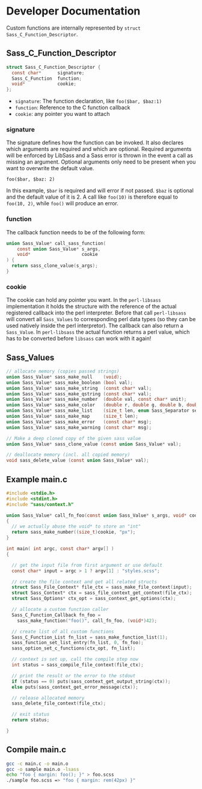 # Developer Documentation

Custom functions are internally represented by `struct Sass_C_Function_Descriptor`.

## Sass_C_Function_Descriptor

```C
struct Sass_C_Function_Descriptor {
  const char*      signature;
  Sass_C_Function  function;
  void*            cookie;
};
```

- `signature`: The function declaration, like `foo($bar, $baz:1)`
- `function`:  Reference to the C function callback
- `cookie`:    any pointer you want to attach

### signature

The signature defines how the function can be invoked. It also declares which arguments are required and which are optional.  Required arguments will be enforced by LibSass and a Sass error is thrown in the event a call as missing an argument. Optional arguments only need to be present when you want to overwrite the default value.

    foo($bar, $baz: 2)

In this example, `$bar` is required and will error if not passed. `$baz` is optional and the default value of it is 2. A call like `foo(10)` is therefore equal to `foo(10, 2)`, while `foo()` will produce an error.

### function

The callback function needs to be of the following form:

```C
union Sass_Value* call_sass_function(
    const union Sass_Value* s_args,
    void*                   cookie
) {
  return sass_clone_value(s_args);
}
```

### cookie

The cookie can hold any pointer you want. In the `perl-libsass` implementation it holds the structure with the reference of the actual registered callback into the perl interpreter. Before that call `perl-libsass` will convert all `Sass_Values` to corresponding perl data types (so they can be used natively inside the perl interpretor). The callback can also return a `Sass_Value`. In `perl-libsass` the actual function returns a perl value, which has to be converted before `libsass` can work with it again!

## Sass_Values

```C
// allocate memory (copies passed strings)
union Sass_Value* sass_make_null    (void);
union Sass_Value* sass_make_boolean (bool val);
union Sass_Value* sass_make_string  (const char* val);
union Sass_Value* sass_make_qstring (const char* val);
union Sass_Value* sass_make_number  (double val, const char* unit);
union Sass_Value* sass_make_color   (double r, double g, double b, double a);
union Sass_Value* sass_make_list    (size_t len, enum Sass_Separator sep, bool is_bracketed);
union Sass_Value* sass_make_map     (size_t len);
union Sass_Value* sass_make_error   (const char* msg);
union Sass_Value* sass_make_warning (const char* msg);

// Make a deep cloned copy of the given sass value
union Sass_Value* sass_clone_value (const union Sass_Value* val);

// deallocate memory (incl. all copied memory)
void sass_delete_value (const union Sass_Value* val);
```

## Example main.c

```C
#include <stdio.h>
#include <stdint.h>
#include "sass/context.h"

union Sass_Value* call_fn_foo(const union Sass_Value* s_args, void* cookie)
{
  // we actually abuse the void* to store an "int"
  return sass_make_number((size_t)cookie, "px");
}

int main( int argc, const char* argv[] )
{

  // get the input file from first argument or use default
  const char* input = argc > 1 ? argv[1] : "styles.scss";

  // create the file context and get all related structs
  struct Sass_File_Context* file_ctx = sass_make_file_context(input);
  struct Sass_Context* ctx = sass_file_context_get_context(file_ctx);
  struct Sass_Options* ctx_opt = sass_context_get_options(ctx);

  // allocate a custom function caller
  Sass_C_Function_Callback fn_foo =
    sass_make_function("foo()", call_fn_foo, (void*)42);

  // create list of all custom functions
  Sass_C_Function_List fn_list = sass_make_function_list(1);
  sass_function_set_list_entry(fn_list, 0, fn_foo);
  sass_option_set_c_functions(ctx_opt, fn_list);

  // context is set up, call the compile step now
  int status = sass_compile_file_context(file_ctx);

  // print the result or the error to the stdout
  if (status == 0) puts(sass_context_get_output_string(ctx));
  else puts(sass_context_get_error_message(ctx));

  // release allocated memory
  sass_delete_file_context(file_ctx);

  // exit status
  return status;

}
```

## Compile main.c

```bash
gcc -c main.c -o main.o
gcc -o sample main.o -lsass
echo "foo { margin: foo(); }" > foo.scss
./sample foo.scss => "foo { margin: rem(42px) }"
```
